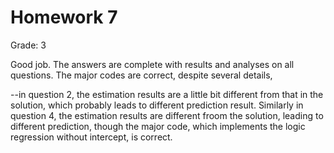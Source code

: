 # Homework 7

Grade: 3


Good job. The  answers are complete with results and analyses on all questions. The major codes are correct, despite several details, 

--in question 2, the estimation results are a little bit different from that in the solution, which probably leads to different prediction result. Similarly in question 4, the estimation results are different froom the solution, leading to different prediction, though the major code, which implements the logic regression without intercept, is correct. 
